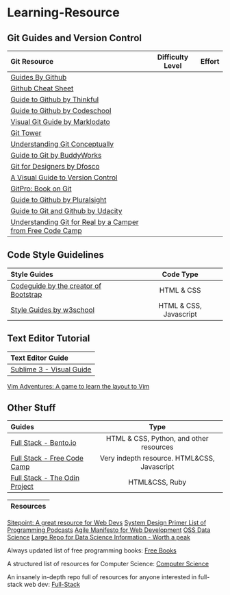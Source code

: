 # Learning-Resource

## Git Guides and Version Control

Git Resource | Difficulty Level | Effort
:-- | :--: | :--:
[Guides By Github](https://guides.github.com/)||
[Github Cheat Sheet](https://github.com/tiimgreen/github-cheat-sheet)||
[Guide to Github by Thinkful](https://www.thinkful.com/learn/github-pull-request-tutorial/)||
[Guide to Github by Codeschool](https://www.codeschool.com/learn/git)||
[Visual Git Guide by Marklodato](http://marklodato.github.io/visual-git-guide/index-en.html)||
[Git Tower](https://www.git-tower.com/learn/)||
[Understanding Git Conceptually](https://www.sbf5.com/~cduan/technical/git/)||
[Guide to Git by BuddyWorks](https://buddy.works/guides/first-steps-with-git)||
[Git for Designers by Dfosco](https://medium.com/@dfosco/git-for-designers-856c434716e#.qoip0bfdd)||
[A Visual Guide to Version Control](https://betterexplained.com/articles/a-visual-guide-to-version-control/)||
[GitPro: Book on Git](https://git-scm.com/book/en/v2)||
[Guide to Github by Pluralsight](https://www.pluralsight.com/blog/software-development/github-tutorial)||
[Guide to Git and Github by Udacity](https://www.udacity.com/course/how-to-use-git-and-github--ud775)||
[Understanding Git for Real by a Camper from Free Code Camp](https://medium.freecodecamp.com/understanding-git-for-real-by-exploring-the-git-directory-1e079c15b807#.4e8j8qsvs)||

## Code Style Guidelines 

Style Guides | Code Type
:-- | :--: |
[Codeguide by the creator of Bootstrap](http://codeguide.co/)|HTML & CSS
[Style Guides by w3school](https://www.w3schools.com/default.asp)|HTML & CSS, Javascript

## Text Editor Tutorial 

Text Editor Guide | 
:-- | 
[Sublime 3 - Visual Guide](https://scotch.io/bar-talk/the-complete-visual-guide-to-sublime-text-3-getting-started-and-keyboard-shortcuts)|
[Vim Adventures: A game to learn the layout to Vim](https://vim-adventures.com/)

## Other Stuff 

Guides | Type
:-- | :--: |
[Full Stack - Bento.io](https://bento.io/)|HTML & CSS, Python, and other resources
[Full Stack - Free Code Camp](https://www.freecodecamp.com/)|Very indepth resource. HTML&CSS, Javascript 
[Full Stack - The Odin Project](http://www.theodinproject.com/)| HTML&CSS, Ruby


Resources |
:-- |
[Sitepoint: A great resource for Web Devs](https://www.sitepoint.com/)
[System Design Primer ](https://github.com/donnemartin/system-design-primer)
[List of Programming Podcasts](https://simpleprogrammer.com/2016/10/29/ultimate-list-developer-podcasts/)
[Agile Manifesto for Web Development](https://www.agilealliance.org/agile101/the-agile-manifesto/)
[OSS Data Science](https://github.com/open-source-society/data-science)
[Large Repo for Data Science Information - Worth a peak](https://github.com/bulutyazilim/awesome-datascience)


Always updated list of free programming books: [Free Books](https://github.com/vhf/free-programming-books/blob/master/free-programming-books.md#pyramid)

A structured list of resources for Computer Science: [Computer Science](https://github.com/open-source-society/computer-science) 

An insanely in-depth repo full of resources for anyone interested in full-stack web dev: [Full-Stack](https://github.com/bmorelli25/Become-A-Full-Stack-Web-Developer)

